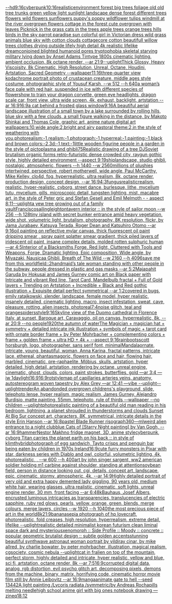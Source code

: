 [--hd](https://www.ebank.nz/aiartgenerator?category=--hd)[9:16](https://www.ebank.nz/aiartgenerator?category=9%3A16)[cyberpunk](https://www.ebank.nz/aiartgenerator?category=cyberpunk)[10:16](https://www.ebank.nz/aiartgenerator?category=10%3A16)[realistic](https://www.ebank.nz/aiartgenerator?category=realistic)[environment forest big trees foliage old old tree trunks green yellow light sunlight landscape dense forest different trees flowers wild flowers sunflowers puppy's poppy wildflower tulips windmill at the river overgrown flowers cottage in the forest cute overgrown with leaves Picknick in the grass cats in the trees apple trees orange trees hills birds in the sky parrot paradise sun colorful girl in Victorian dress wild grass animals blue sky with cotton clouds cottagecore cotton beautifull willow trees clothes drying outside lifely high detail 4k realistic lifelike dream](https://www.ebank.nz/aiartgenerator?category=environment%20forest%20big%20trees%20foliage%20old%20old%20tree%20trunks%20green%20yellow%20light%20sunlight%20landscape%20dense%20forest%20different%20trees%20flowers%20wild%20flowers%20sunflowers%20puppy%27s%20poppy%20wildflower%20tulips%20windmill%20at%20the%20river%20overgrown%20flowers%20cottage%20in%20the%20forest%20cute%20overgrown%20with%20leaves%20Picknick%20in%20the%20grass%20cats%20in%20the%20trees%20apple%20trees%20orange%20trees%20hills%20birds%20in%20the%20sky%20parrot%20paradise%20sun%20colorful%20girl%20in%20Victorian%20dress%20wild%20grass%20animals%20blue%20sky%20with%20cotton%20clouds%20cottagecore%20cotton%20beautifull%20willow%20trees%20clothes%20drying%20outside%20lifely%20high%20detail%204k%20realistic%20lifelike%20dream)[conjoined blighted humanoid pores tryptophobia skeletal starving military lying down by Ansel Adams Tintype 1800s cinematic lighting, ambient occlusion, 8k octane render, --ar 21:9](https://www.ebank.nz/aiartgenerator?category=conjoined%20blighted%20humanoid%20pores%20tryptophobia%20skeletal%20starving%20military%20lying%20down%20by%20Ansel%20Adams%20Tintype%201800s%20cinematic%20lighting%2C%20ambient%20occlusion%2C%208k%20octane%20render%2C%20--ar%2021%3A9)[--uplight](https://www.ebank.nz/aiartgenerator?category=--uplight)[Thick Glossy, Heavy Viscoisity, 8k Cinematic, High Resolution, Unreal, Octane, Houdini, Artstation, Sacred Geometry --wallpaper](https://www.ebank.nz/aiartgenerator?category=Thick%20Glossy%2C%20Heavy%20Viscoisity%2C%208k%20Cinematic%2C%20High%20Resolution%2C%20Unreal%2C%20Octane%2C%20Houdini%2C%20Artstation%2C%20Sacred%20Geometry%20--wallpaper)[11:16](https://www.ebank.nz/aiartgenerator?category=11%3A16)[three-quarter view kodachrome portrait photo of crustacean creature, middle ages style costume, photographic style of Yousuf Karsh, --w 512 --h 640](https://www.ebank.nz/aiartgenerator?category=three-quarter%20view%20kodachrome%20portrait%20photo%20of%20crustacean%20creature%2C%20middle%20ages%20style%20costume%2C%20photographic%20style%20of%20Yousuf%20Karsh%2C%20--w%20512%20--h%20640)[a woman’s face pale with red hair, suspended in ice with different species of flowers](https://www.ebank.nz/aiartgenerator?category=a%20woman%E2%80%99s%20face%20pale%20with%20red%20hair%2C%20suspended%20in%20ice%20with%20different%20species%20of%20flowers)[how to train your dragon corvette, green eye headlights, dragon scale car, front view, ultra wide screen, 4k, exhaust, backlight, artstation --ar 16:9](https://www.ebank.nz/aiartgenerator?category=how%20to%20train%20your%20dragon%20corvette%2C%20green%20eye%20headlights%2C%20dragon%20scale%20car%2C%20front%20view%2C%20ultra%20wide%20screen%2C%204k%2C%20exhaust%2C%20backlight%2C%20artstation%20--ar%2016%3A9)[16:9](https://www.ebank.nz/aiartgenerator?category=16%3A9)[a cat behind a frosted glass window](https://www.ebank.nz/aiartgenerator?category=a%20cat%20behind%20a%20frosted%20glass%20window)[9:16](https://www.ebank.nz/aiartgenerator?category=9%3A16)[A beautiful aerial landscape illustration of a small town by a lake surrounded by rolling hills, blue sky with a few clouds, a small figure walking in the distance, by Makoto Shinkai and Thomas Cole, graphic art, anime nature digital art wallpapers:10,wide angle:2,bright and airy pastoral theme:2,in the style of weathering with you,photorealism:-1,realism:-1,photograph:-1,hyperreal:-1,painting:-1,black and brown colors:-2,3d:-1,text:-1](https://www.ebank.nz/aiartgenerator?category=A%20beautiful%20aerial%20landscape%20illustration%20of%20a%20small%20town%20by%20a%20lake%20surrounded%20by%20rolling%20hills%2C%20blue%20sky%20with%20a%20few%20clouds%2C%20a%20small%20figure%20walking%20in%20the%20distance%2C%20by%20Makoto%20Shinkai%20and%20Thomas%20Cole%2C%20graphic%20art%2C%20anime%20nature%20digital%20art%20wallpapers%3A10%2Cwide%20angle%3A2%2Cbright%20and%20airy%20pastoral%20theme%3A2%2Cin%20the%20style%20of%20weathering%20with%20you%2Cphotorealism%3A-1%2Crealism%3A-1%2Cphotograph%3A-1%2Chyperreal%3A-1%2Cpainting%3A-1%2Cblack%20and%20brown%20colors%3A-2%2C3d%3A-1%2Ctext%3A-1)[little wooden figurine people in a garden in the style of pictoplasma and ghibli](https://www.ebank.nz/aiartgenerator?category=little%20wooden%20figurine%20people%20in%20a%20garden%20in%20the%20style%20of%20pictoplasma%20and%20ghibli)[75](https://www.ebank.nz/aiartgenerator?category=75)[Realistic drawing of a tree DJ](https://www.ebank.nz/aiartgenerator?category=Realistic%20drawing%20of%20a%20tree%20DJ)[Soviet brutalism organic forms retro-futuristic dense crowded city, raygun gothic style, highly detailed environment --aspect 9:19](https://www.ebank.nz/aiartgenerator?category=Soviet%20brutalism%20organic%20forms%20retro-futuristic%20dense%20crowded%20city%2C%20raygun%20gothic%20style%2C%20highly%20detailed%20environment%20--aspect%209%3A19)[ship](https://www.ebank.nz/aiartgenerator?category=ship)[landscape, studio ghibli, nostalgic, atmospheric, flowers --h 1440 --w 2560](https://www.ebank.nz/aiartgenerator?category=landscape%2C%20studio%20ghibli%2C%20nostalgic%2C%20atmospheric%2C%20flowers%20--h%201440%20--w%202560)[millions of plushies intertwined, perspective, robert motherwell, wide angle, Paul McCarthy, Mike Kelley, clo4d, fog, hyperrealistic, ultra realism, 8k, octane render, production design, concept design, --ar 16:9](https://www.ebank.nz/aiartgenerator?category=millions%20of%20plushies%20intertwined%2C%20perspective%2C%20robert%20motherwell%2C%20wide%20angle%2C%20Paul%20McCarthy%2C%20Mike%20Kelley%2C%20clo4d%2C%20fog%2C%20hyperrealistic%2C%20ultra%20realism%2C%208k%2C%20octane%20render%2C%20production%20design%2C%20concept%20design%2C%20--ar%2016%3A9)[4:3](https://www.ebank.nz/aiartgenerator?category=4%3A3)[fungus](https://www.ebank.nz/aiartgenerator?category=fungus)[realistic](https://www.ebank.nz/aiartgenerator?category=realistic)[realism, realistic, hyper-realistic, cyborg, street dance, burlesque, lithe, mycelium tutu, mycelium, gills, microscopic detail, tungsten lighting, mist, macabre art, in the style of Peter gric and Stefan Gesell and Emil Melmoth - - aspect 8:11](https://www.ebank.nz/aiartgenerator?category=realism%2C%20realistic%2C%20hyper-realistic%2C%20cyborg%2C%20street%20dance%2C%20burlesque%2C%20lithe%2C%20mycelium%20tutu%2C%20mycelium%2C%20gills%2C%20microscopic%20detail%2C%20tungsten%20lighting%2C%20mist%2C%20macabre%20art%2C%20in%20the%20style%20of%20Peter%20gric%20and%20Stefan%20Gesell%20and%20Emil%20Melmoth%20-%20-%20aspect%208%3A11)[--uplight](https://www.ebank.nz/aiartgenerator?category=--uplight)[a yew tree growing out of a family vault](https://www.ebank.nz/aiartgenerator?category=a%20yew%20tree%20growing%20out%20of%20a%20family%20vault)[Francisco](https://www.ebank.nz/aiartgenerator?category=Francisco)[sailing](https://www.ebank.nz/aiartgenerator?category=sailing)[leighton](https://www.ebank.nz/aiartgenerator?category=leighton)[tavern interior :: in the style of sailor moon --w 256 --h 128](https://www.ebank.nz/aiartgenerator?category=tavern%20interior%20%3A%3A%20in%20the%20style%20of%20sailor%20moon%20--w%20256%20--h%20128)[tiny island with secret bunker entrance amid heavy vegetation, wide shot, volumetric light, brutalism, photography, 8K resolution, flickr, by Jama Jurabaev, Katsuya Terada, Roger Dean and Katsuhiro Otomo --ar 9:16](https://www.ebank.nz/aiartgenerator?category=tiny%20island%20with%20secret%20bunker%20entrance%20amid%20heavy%20vegetation%2C%20wide%20shot%2C%20volumetric%20light%2C%20brutalism%2C%20photography%2C%208K%20resolution%2C%20flickr%2C%20by%20Jama%20Jurabaev%2C%20Katsuya%20Terada%2C%20Roger%20Dean%20and%20Katsuhiro%20Otomo%20--ar%209%3A16)[oil painting on reflective mylar canvas, thick fluorescent oil paint dripping smear , spray paint splatter smear gradient, thick piled layers of iridescent oil paint, insane complex details, molded rotten sulphuric human —ar 4:5](https://www.ebank.nz/aiartgenerator?category=oil%20painting%20on%20reflective%20mylar%20canvas%2C%20thick%20fluorescent%20oil%20paint%20dripping%20smear%20%2C%20spray%20paint%20splatter%20smear%20gradient%2C%20thick%20piled%20layers%20of%20iridescent%20oil%20paint%2C%20insane%20complex%20details%2C%20molded%20rotten%20sulphuric%20human%20%E2%80%94ar%204%3A5)[Interior of a Blacksmiths Forge, Red light, Cluttered with Tools and Weapons, Forge, Dramatic lighting, Epic composition, Wide angle, by Miyazaki, Nausicaa Ghibli, Breath of The Wild --w 2160  --h 4096](https://www.ebank.nz/aiartgenerator?category=Interior%20of%20a%20Blacksmiths%20Forge%2C%20Red%20light%2C%20Cluttered%20with%20Tools%20and%20Weapons%2C%20Forge%2C%20Dramatic%20lighting%2C%20Epic%20composition%2C%20Wide%20angle%2C%20by%20Miyazaki%2C%20Nausicaa%20Ghibli%2C%20Breath%20of%20The%20Wild%20--w%202160%20%20--h%204096)[save me from this world](https://www.ebank.nz/aiartgenerator?category=save%20me%20from%20this%20world)[field::2](https://www.ebank.nz/aiartgenerator?category=field%3A%3A2)[handmaid’s tale woman standing with other people in the subway, people dressed in plastic and gas masks --ar 5:2](https://www.ebank.nz/aiartgenerator?category=handmaid%E2%80%99s%20tale%20woman%20standing%20with%20other%20people%20in%20the%20subway%2C%20people%20dressed%20in%20plastic%20and%20gas%20masks%20--ar%205%3A2)[Majapahit Garuda by Hokusai and James Gurney comic art on Black paper with Intricate and vibrant Red line, Tarot Card, Mandelbulb fractal + Full of Gold layers + Trending on Artstation + Incredible + Black and Red gothic illustration + Exquisite detail perfect symmetrical --ar 1:2](https://www.ebank.nz/aiartgenerator?category=Majapahit%20Garuda%20by%20Hokusai%20and%20James%20Gurney%20comic%20art%20on%20Black%20paper%20with%20Intricate%20and%20vibrant%20Red%20line%2C%20Tarot%20Card%2C%20Mandelbulb%20fractal%20%2B%20Full%20of%20Gold%20layers%20%2B%20Trending%20on%20Artstation%20%2B%20Incredible%20%2B%20Black%20and%20Red%20gothic%20illustration%20%2B%20Exquisite%20detail%20perfect%20symmetrical%20--ar%201%3A2)[covered in bugs, emily ratajkowski, slender, landscape, female model, hyper realistic, insanely detailed, cinematic lighting, macro, insect infestation, sweat, cave, pleasure, rotting, alien insects, photoreal](https://www.ebank.nz/aiartgenerator?category=covered%20in%20bugs%2C%20emily%20ratajkowski%2C%20slender%2C%20landscape%2C%20female%20model%2C%20hyper%20realistic%2C%20insanely%20detailed%2C%20cinematic%20lighting%2C%20macro%2C%20insect%20infestation%2C%20sweat%2C%20cave%2C%20pleasure%2C%20rotting%2C%20alien%20insects%2C%20photoreal)[7:4](https://www.ebank.nz/aiartgenerator?category=7%3A4)[noise glitch, teal and orange](https://www.ebank.nz/aiartgenerator?category=noise%20glitch%2C%20teal%20and%20orange)[spiders](https://www.ebank.nz/aiartgenerator?category=spiders)[style](https://www.ebank.nz/aiartgenerator?category=style)[9:16](https://www.ebank.nz/aiartgenerator?category=9%3A16)[Skyline view of the Duomo cathedral in Florence Italy, at sunset, Baroque art, Caravaggio, oil on canvas, hyperrealistic, 8k, --ar 20:9 --no people](https://www.ebank.nz/aiartgenerator?category=Skyline%20view%20of%20the%20Duomo%20cathedral%20in%20Florence%20Italy%2C%20at%20sunset%2C%20Baroque%20art%2C%20Caravaggio%2C%20oil%20on%20canvas%2C%20hyperrealistic%2C%208k%2C%20--ar%2020%3A9%20--no%20people)[1920](https://www.ebank.nz/aiartgenerator?category=1920)[the autumn of water](https://www.ebank.nz/aiartgenerator?category=the%20autumn%20of%20water)[The Magician + magician hat + symmetry + detailed intricate ink illustration + symbols of magic + tarot card with ornate border frame + by Peter Mohrbacher + complementing colors + frame + golden frame + ultra HD + 4k + --aspect 9:16](https://www.ebank.nz/aiartgenerator?category=The%20Magician%20%2B%20magician%20hat%20%2B%20symmetry%20%2B%20detailed%20intricate%20ink%20illustration%20%2B%20symbols%20of%20magic%20%2B%20tarot%20card%20with%20ornate%20border%20frame%20%2B%20by%20Peter%20Mohrbacher%20%2B%20complementing%20colors%20%2B%20frame%20%2B%20golden%20frame%20%2B%20ultra%20HD%20%2B%204k%20%2B%20--aspect%209%3A16)[rainboots](https://www.ebank.nz/aiartgenerator?category=rainboots)[scott horsburgh, logo, photographer, sans serif font, minimal](https://www.ebank.nz/aiartgenerator?category=scott%20horsburgh%2C%20logo%2C%20photographer%2C%20sans%20serif%20font%2C%20minimal)[Mandala](https://www.ebank.nz/aiartgenerator?category=Mandala)[ornate, intricate, young, beautiful, woman, Anna Karina, fractal patterns, intricate lace, ethereal, phantasmagoric, flowers on face and hair, flowing hair, marbled, cinematic, pre-raphaelite, Möbius, skulls, artstation, hyper detailed, high detail, artstation, rendering by octane, unreal engine, cinematic, ghost, clouds, colors, paint strokes, butterflies, gold —ar 3:4 —iw 1](https://www.ebank.nz/aiartgenerator?category=ornate%2C%20intricate%2C%20young%2C%20beautiful%2C%20woman%2C%20Anna%20Karina%2C%20fractal%20patterns%2C%20intricate%20lace%2C%20ethereal%2C%20phantasmagoric%2C%20flowers%20on%20face%20and%20hair%2C%20flowing%20hair%2C%20marbled%2C%20cinematic%2C%20pre-raphaelite%2C%20M%C3%B6bius%2C%20skulls%2C%20artstation%2C%20hyper%20detailed%2C%20high%20detail%2C%20artstation%2C%20rendering%20by%20octane%2C%20unreal%20engine%2C%20cinematic%2C%20ghost%2C%20clouds%2C%20colors%2C%20paint%20strokes%2C%20butterflies%2C%20gold%20%E2%80%94ar%203%3A4%20%E2%80%94iw%201)[daylight](https://www.ebank.nz/aiartgenerator?category=daylight)[16:9](https://www.ebank.nz/aiartgenerator?category=16%3A9)[16:9](https://www.ebank.nz/aiartgenerator?category=16%3A9)[rot](https://www.ebank.nz/aiartgenerator?category=rot)[style](https://www.ebank.nz/aiartgenerator?category=style)[map of capillaries arteries veins, anatomy, autostereogram woven tapestry by Alex Grey —ar 12:41 —vibe --uplight](https://www.ebank.nz/aiartgenerator?category=map%20of%20capillaries%20arteries%20veins%2C%20anatomy%2C%20autostereogram%20woven%20tapestry%20by%20Alex%20Grey%20%E2%80%94ar%2012%3A41%20%E2%80%94vibe%20--uplight)[--uplight](https://www.ebank.nz/aiartgenerator?category=--uplight)[render](https://www.ebank.nz/aiartgenerator?category=render)[An abandonded overgrown childrens's playground, slide, telephoto lense, hyper realism, magic realism, James Gurney, Alejandro Burdisio, matte painting, 55mm, telephoto, rule of thirds --wallpaper --no children --uplight](https://www.ebank.nz/aiartgenerator?category=An%20abandonded%20overgrown%20childrens%27s%20playground%2C%20slide%2C%20telephoto%20lense%2C%20hyper%20realism%2C%20magic%20realism%2C%20James%20Gurney%2C%20Alejandro%20Burdisio%2C%20matte%20painting%2C%2055mm%2C%20telephoto%2C%20rule%20of%20thirds%20--wallpaper%20--no%20children%20--uplight)[photorealistic painting of a beautiful old man reading in his bedroom,  lightning, a planet shrouded in thunderstorms and clouds Sunset At Big Sur concept art, characters, 8K, symmetrical, intricate details in the style Erin Hanson --ar 16:8](https://www.ebank.nz/aiartgenerator?category=photorealistic%20painting%20of%20a%20beautiful%20old%20man%20reading%20in%20his%20bedroom%2C%20%20lightning%2C%20a%20planet%20shrouded%20in%20thunderstorms%20and%20clouds%20Sunset%20At%20Big%20Sur%20concept%20art%2C%20characters%2C%208K%2C%20symmetrical%2C%20intricate%20details%20in%20the%20style%20Erin%20Hanson%20--ar%2016%3A8)[pastel Blade Runner risograph](https://www.ebank.nz/aiartgenerator?category=pastel%20Blade%20Runner%20risograph)[360](https://www.ebank.nz/aiartgenerator?category=360)[—ml](https://www.ebank.nz/aiartgenerator?category=%E2%80%94ml)[weird alien entrance to a night club](https://www.ebank.nz/aiartgenerator?category=weird%20alien%20entrance%20to%20a%20night%20club)[blue Cats of [Starry Night painting] by Van Gogh, --ar 16:9](https://www.ebank.nz/aiartgenerator?category=blue%20Cats%20of%20%5BStarry%20Night%20painting%5D%20by%20Van%20Gogh%2C%20--ar%2016%3A9)[hammer](https://www.ebank.nz/aiartgenerator?category=hammer)[Nestor Makhno fridge magnet, 3D, anime style](https://www.ebank.nz/aiartgenerator?category=Nestor%20Makhno%20fridge%20magnet%2C%203D%2C%20anime%20style)[cyberpunk, cyborg Titan carries the planet earth on his back :: in style of klimt](https://www.ebank.nz/aiartgenerator?category=cyberpunk%2C%20cyborg%20Titan%20carries%20the%20planet%20earth%20on%20his%20back%20%3A%3A%20in%20style%20of%20klimt)[hybrid](https://www.ebank.nz/aiartgenerator?category=hybrid)[photograph of egg sandwich, Tayto crisps and penguin bar being eaten by children in 1970s Ireland](https://www.ebank.nz/aiartgenerator?category=photograph%20of%20egg%20sandwich%2C%20Tayto%20crisps%20and%20penguin%20bar%20being%20eaten%20by%20children%20in%201970s%20Ireland)[16:9](https://www.ebank.nz/aiartgenerator?category=16%3A9)[cute furry monsters in Pixar with star, darkness series with Diablo and owl, colorful, volumetric lighting, 4k, photorealistic, , --w 600 --h 400](https://www.ebank.nz/aiartgenerator?category=cute%20furry%20monsters%20in%20Pixar%20with%20star%2C%20darkness%20series%20with%20Diablo%20and%20owl%2C%20colorful%2C%20volumetric%20lighting%2C%204k%2C%20photorealistic%2C%20%2C%20--w%20600%20--h%20400)[art by john singer sargent, ww2 american soldier holding m1 carbine against shoulder, standing at attention](https://www.ebank.nz/aiartgenerator?category=art%20by%20john%20singer%20sargent%2C%20ww2%20american%20soldier%20holding%20m1%20carbine%20against%20shoulder%2C%20standing%20at%20attention)[soybean field, person in distance looking out, cgi, details, concept art, landscape, epic, cinematic, stormy, atmospheric, 4k, --ar 14:9](https://www.ebank.nz/aiartgenerator?category=soybean%20field%2C%20person%20in%20distance%20looking%20out%2C%20cgi%2C%20details%2C%20concept%20art%2C%20landscape%2C%20epic%2C%20cinematic%2C%20stormy%2C%20atmospheric%2C%204k%2C%20--ar%2014%3A9)[Highly detailed portrait of very old and extra happy demented lady giggling, 90 years old, medium white hair, wearing glasses, ultra realistic, cinematic, soft lights, unreal engine render, 30 mm, front facing --ar 6:4](https://www.ebank.nz/aiartgenerator?category=Highly%20detailed%20portrait%20of%20very%20old%20and%20extra%20happy%20demented%20lady%20giggling%2C%2090%20years%20old%2C%20medium%20white%20hair%2C%20wearing%20glasses%2C%20ultra%20realistic%2C%20cinematic%2C%20soft%20lights%2C%20unreal%20engine%20render%2C%2030%20mm%2C%20front%20facing%20--ar%206%3A4)[8k](https://www.ebank.nz/aiartgenerator?category=8k)[Bauhaus, Josef Albers, encrusted luminous intricacies as transparencies, translucencies of electric sapphire, ruby red glows, pearls, yellow, orange, green, blends, merge colours, merge layers, circles --w 1920 --h 1040](https://www.ebank.nz/aiartgenerator?category=Bauhaus%2C%20Josef%20Albers%2C%20encrusted%20luminous%20intricacies%20as%20transparencies%2C%20translucencies%20of%20electric%20sapphire%2C%20ruby%20red%20glows%2C%20pearls%2C%20yellow%2C%20orange%2C%20green%2C%20blends%2C%20merge%20colours%2C%20merge%20layers%2C%20circles%20--w%201920%20--h%201040)[the most precious piece of art in the world](https://www.ebank.nz/aiartgenerator?category=the%20most%20precious%20piece%20of%20art%20in%20the%20world)[8k](https://www.ebank.nz/aiartgenerator?category=8k)[21:9](https://www.ebank.nz/aiartgenerator?category=21%3A9)[banana](https://www.ebank.nz/aiartgenerator?category=banana)[sepia photograph of hp lovecraft, photorealistic, fold creases, high resolution, hyperrealism, extreme detail, lifelike --uplight](https://www.ebank.nz/aiartgenerator?category=sepia%20photograph%20of%20hp%20lovecraft%2C%20photorealistic%2C%20fold%20creases%2C%20high%20resolution%2C%20hyperrealism%2C%20extreme%20detail%2C%20lifelike%20--uplight)[realistic detailed minimalist korean futurism clean liminal space dark and mysterious](https://www.ebank.nz/aiartgenerator?category=realistic%20detailed%20minimalist%20korean%20futurism%20clean%20liminal%20space%20dark%20and%20mysterious)[xenomorph :: Side Profile :: Moody :: concrete :: popular geometric brutalist design :: subtle golden accents](https://www.ebank.nz/aiartgenerator?category=xenomorph%20%3A%3A%20Side%20Profile%20%3A%3A%20Moody%20%3A%3A%20concrete%20%3A%3A%20popular%20geometric%20brutalist%20design%20%3A%3A%20subtle%20golden%20accents)[stunning beautiful synthwave astronaut woman portrait by yildiray cinar, by mike allred, by charlie bowater, by peter mohrbacher, illustration, magical realism, cgsociety, cosmic nebula --uplight](https://www.ebank.nz/aiartgenerator?category=stunning%20beautiful%20synthwave%20astronaut%20woman%20portrait%20by%20yildiray%20cinar%2C%20by%20mike%20allred%2C%20by%20charlie%20bowater%2C%20by%20peter%20mohrbacher%2C%20illustration%2C%20magical%20realism%2C%20cgsociety%2C%20cosmic%20nebula%20--uplight)[cat in fr](https://www.ebank.nz/aiartgenerator?category=cat%20in%20fr)[alien on top of the mountain, perfect storm, highly detailed and intricate, hyper realistic, yellow and blue, sci fi, artstation, octane render, 8k --ar 7:5](https://www.ebank.nz/aiartgenerator?category=alien%20on%20top%20of%20the%20mountain%2C%20perfect%20storm%2C%20highly%20detailed%20and%20intricate%2C%20hyper%20realistic%2C%20yellow%20and%20blue%2C%20sci%20fi%2C%20artstation%2C%20octane%20render%2C%208k%20--ar%207%3A5)[16:9](https://www.ebank.nz/aiartgenerator?category=16%3A9)[corrupted digital data, analog, rgb distortion, evil psycho glitch art, decomposing pixels, demons from the machine, binary, matrix, horrifying code, cinematic horror movie film still by Annie Leibovitz  --ar 16:9](https://www.ebank.nz/aiartgenerator?category=corrupted%20digital%20data%2C%20analog%2C%20rgb%20distortion%2C%20evil%20psycho%20glitch%20art%2C%20decomposing%20pixels%2C%20demons%20from%20the%20machine%2C%20binary%2C%20matrix%2C%20horrifying%20code%2C%20cinematic%20horror%20movie%20film%20still%20by%20Annie%20Leibovitz%20%20--ar%2016%3A9)[manga](https://www.ebank.nz/aiartgenerator?category=manga)[animate gate to hell --seed 13442](https://www.ebank.nz/aiartgenerator?category=animate%20gate%20to%20hell%20--seed%2013442)[A light painting /Lycoris radiata /symmetric/by Andreas Rocha](https://www.ebank.nz/aiartgenerator?category=A%20light%20painting%20/Lycoris%20radiata%20/symmetric/by%20Andreas%20Rocha)[pills melting needle](https://www.ebank.nz/aiartgenerator?category=pills%20melting%20needle)[high school anime girl with big ones notebook drawing —zineq](https://www.ebank.nz/aiartgenerator?category=high%20school%20anime%20girl%20with%20big%20ones%20notebook%20drawing%20%E2%80%94zineq)[18:12](https://www.ebank.nz/aiartgenerator?category=18%3A12)